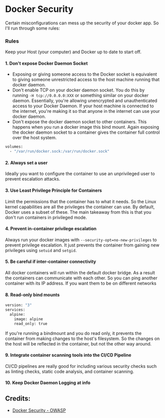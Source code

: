 # Docker Security

Certain misconfigurations can mess up the security of your docker app. So I'll run through some rules:


### Rules 
Keep your Host (your computer) and Docker up to date to start off.

#### 1. Don't expose Docker Daemon Socket 
- Exposing or giving someone access to the Docker socket is equivalent to giving someone unrestricted access to the host machine running that docker daemon. 
- Don't enable TCP on your docker daemon socket. You do this by running `-H tcp://0.0.0.0:XXX` or something similar on your docker daemon. Essentially, you're allowing unencrypted and unauthenticated access to your Docker Daemon. If your host machine is connected to the internet, you're making it so that anyone in the internet can use your docker daemon.
- Don't expose the docker daemon socket to other containers. This happens when you run a docker image this bind mount. Again exposing the docker daemon socket to a container gives the container full control over the host system.
```Dockerfile
volumes:
  - "/var/run/docker.sock:/var/run/docker.sock"
```

#### 2. Always set a user
Ideally you want to configure the container to use an unprivileged user to prevent escalation attacks.

#### 3. Use Least Privilege Principle for Containers
Limit the permissions that the container has to what it needs. So the Linux kernel capabilities are all the privileges the container can use. By default, Docker uses a subset of these. The main takeaway from this is that you don't run containers in privileged mode.

#### 4. Prevent in-container privilege escalation
Always run your docker images with `--security-opt=no-new-privileges` to prevent privilege escalation. It just prevents the container from gaining new privileges using `setuid` and `setgid`.

#### 5. Be careful if inter-container connectivity
All docker containers will run within the default docker bridge. As a result the containers can communicate with each other. So you can ping another container with its IP address. If you want them to be on different networks

#### 8. Read-only bind mounts
```Dockerfile
version: "3"
services:
  alpine:
    image: alpine
    read_only: true
```
If you're running a bindmount and you do read only, it prevents the container from making changes to the host's filesystem. So the changes on the host will be reflected in the container, but not the other way around. 

#### 9. Integrate container scanning tools into the CI/CD Pipeline

CI/CD pipelines are really good for including various security checks such as linting checks, static code analysis, and container scanning. 


#### 10. Keep Docker Daemon Logging at info



## Credits: 
- [Docker Security - OWASP](https://cheatsheetseries.owasp.org/cheatsheets/Docker_Security_Cheat_Sheet.html)